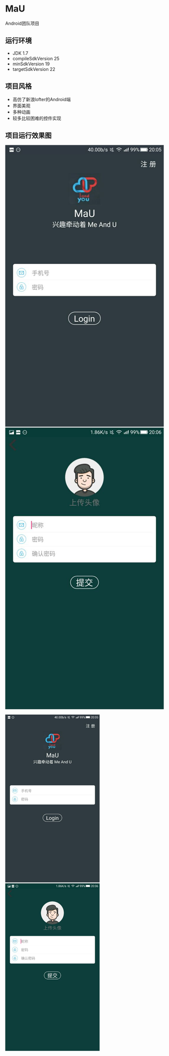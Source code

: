 # MaU
Android团队项目
## 运行环境
* JDK 1.7
* compileSdkVersion 25
* minSdkVersion 19
* targetSdkVersion 22
## 项目风格
* 高仿了新浪lofter的Android端
* 界面美观
* 多种动画
* 较多比较困难的控件实现
## 项目运行效果图
![](https://raw.githubusercontent.com/GitHub-bigT/MaU/master/images/mau_login.jpg)
![](https://github.com/GitHub-bigT/MaU/blob/master/images/mau_register.jpg)
<div  style="text-align:center;">
<div>
  <img src="https://raw.githubusercontent.com/GitHub-bigT/MaU/master/images/mau_login.jpg" width="300px"/>
</div>
<div>
  <img src="https://github.com/GitHub-bigT/MaU/blob/master/images/mau_register.jpg" width="300px"/>
</div>
</div>

